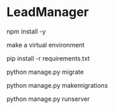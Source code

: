 # LeadManager

npm install -y

make a virtual environment

pip install -r requirements.txt

python manage.py migrate

python manage.py makemigrations

python manage.py runserver
